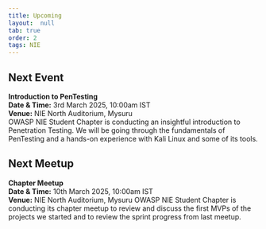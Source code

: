 ```yaml
---
title: Upcoming
layout:  null
tab: true
order: 2
tags: NIE
---
```

## Next Event

**Introduction to PenTesting**\
**Date & Time:** 3rd March 2025, 10:00am IST\
**Venue:** NIE North Auditorium, Mysuru\
OWASP NIE Student Chapter is conducting an insightful introduction to Penetration Testing. We will be going through the fundamentals of PenTesting and a hands-on experience with Kali Linux and some of its tools.

## Next Meetup

**Chapter Meetup**\
**Date & Time:** 10th March 2025, 10:00am IST\
**Venue:** NIE North Auditorium, Mysuru
OWASP NIE Student Chapter is conducting its chapter meetup to review and discuss the first MVPs of the projects we started and to review the sprint progress from last meetup.